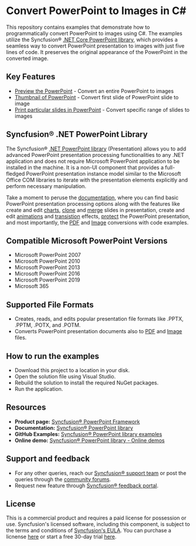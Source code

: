 # Convert PowerPoint to Images in C#

This repository contains examples that demonstrate how to programmatically convert PowerPoint to images using C#. The examples utilize the Syncfusion® [.NET Core PowerPoint library]( https://www.syncfusion.com/document-processing/powerpoint-framework/net-core), which provides a seamless way to convert PowerPoint presentation to images with just five lines of code.  It preserves the original appearance of the PowerPoint in the converted image.

## Key Features

-	[Preview the PowerPoint](https://github.com/SyncfusionExamples/convert-powerpoint-to-images-c-sharp/blob/master/convert-entire-powerpoint-to-images/.NET) - Convert an entire PowerPoint to images 
-	[Thumbnail of PowerPoint](https://github.com/SyncfusionExamples/convert-powerpoint-to-images-c-sharp/blob/master/convert-powerpoint-slide-to-image/.NET) - Convert first slide of PowerPoint slide to image
-	[Print particular slides in PowerPoint](https://github.com/SyncfusionExamples/convert-powerpoint-to-images-c-sharp/blob/master/convert-specific-range-of-slides-to-images/.NET) - Convert specific range of slides to images

## Syncfusion® .NET PowerPoint Library

The Syncfusion® [.NET PowerPoint library](https://www.syncfusion.com/document-processing/powerpoint-framework/net) (Presentation) allows you to add advanced PowerPoint presentation processing functionalities to any .NET application and does not require Microsoft PowerPoint application to be installed in the machine. It is a non-UI component that provides a full-fledged PowerPoint presentation instance model similar to the Microsoft Office COM libraries to iterate with the presentation elements explicitly and perform necessary manipulation. 

Take a moment to peruse the [documentation](https://help.syncfusion.com/document-processing/powerpoint/powerpoint-library/net/getting-started), where you can find basic PowerPoint presentation processing options along with the features like create and edit [charts](https://help.syncfusion.com/document-processing/powerpoint/powerpoint-library/net/working-with-charts), [clone](https://help.syncfusion.com/document-processing/powerpoint/powerpoint-library/net/working-with-slide#cloning-slide) and [merge](https://help.syncfusion.com/document-processing/powerpoint/powerpoint-library/net/working-with-slide#merging-slide) slides in presentation, create and edit [animations](https://help.syncfusion.com/document-processing/powerpoint/powerpoint-library/net/working-with-animation#edit-existing-animation-effect) and [transistion](https://help.syncfusion.com/document-processing/powerpoint/powerpoint-library/net/create-edit-slide-transitions-in-powerpoint-presentation-slides-cs-vb-net#modify-a-transition-effect-applied-to-a-powerpoint-slide) effects, [protect](https://help.syncfusion.com/document-processing/powerpoint/powerpoint-library/net/security) the PowerPoint presentation, and most importantly, the [PDF](https://help.syncfusion.com/document-processing/powerpoint/conversions/powerpoint-to-pdf/net/presentation-to-pdf) and [Image](https://help.syncfusion.com/document-processing/powerpoint/conversions/powerpoint-to-image/net/presentation-to-image) conversions with code examples.

## Compatible Microsoft PowerPoint Versions

- Microsoft PowerPoint 2007
- Microsoft PowerPoint 2010
- Microsoft PowerPoint 2013
- Microsoft PowerPoint 2016
- Microsoft PowerPoint 2019
- Microsoft 365

## Supported File Formats

*   Creates, reads, and edits popular presentation file formats like .PPTX, .PPTM, .POTX, and .POTM.
*   Converts PowerPoint presentation documents also to [PDF](https://help.syncfusion.com/document-processing/powerpoint/conversions/powerpoint-to-pdf/net/presentation-to-pdf) and [Image](https://help.syncfusion.com/document-processing/powerpoint/conversions/powerpoint-to-image/net/presentation-to-image) files.

## How to run the examples

*   Download this project to a location in your disk.
*   Open the solution file using Visual Studio.
*   Rebuild the solution to install the required NuGet packages.
*   Run the application.

## Resources

- **Product page:** [Syncfusion® PowerPoint Framework](https://www.syncfusion.com/document-processing/powerpoint-framework/net?utm_source=github&utm_medium=listing&utm_campaign=github-powerpoint-examples)
- **Documentation:** [Syncfusion® PowerPoint library](https://help.syncfusion.com/document-processing/powerpoint/conversions/powerpoint-to-image/net/presentation-to-image)
- **GitHub Examples:** [Syncfusion® PowerPoint library examples](https://github.com/SyncfusionExamples/PowerPoint-Examples?utm_source=github&utm_medium=listing&utm_campaign=github-powerpoint-examples)
- **Online demo:** [Syncfusion® PowerPoint library - Online demos](https://ej2.syncfusion.com/aspnetcore/PowerPoint/Default#/material3?utm_source=github&utm_medium=listing&utm_campaign=github-powerpoint-examples)

## Support and feedback

- For any other queries, reach our [Syncfusion® support team](https://support.syncfusion.com/agent/tickets/create?utm_source=github&utm_medium=listing&utm_campaign=github-powerpoint-examples) or post the queries through the [community forums](https://www.syncfusion.com/forums?utm_source=github&utm_medium=listing&utm_campaign=github-powerpoint-examples).
- Request new feature through [Syncfusion® feedback portal](https://www.syncfusion.com/feedback/home?utm_source=github&utm_medium=listing&utm_campaign=github-powerpoint-examples).

## License

This is a commercial product and requires a paid license for possession or use. Syncfusion's licensed software, including this component, is subject to the terms and conditions of [Syncfusion's EULA](https://www.syncfusion.com/license/studio/22.2.5/syncfusion_essential_studio_eula.pdf). You can purchase a licnense [here](https://www.syncfusion.com/sales/products?utm_source=github&utm_medium=listing&utm_campaign=github-powerpoint-examples) or start a free 30-day trial [here](https://www.syncfusion.com/account/manage-trials/start-trials?utm_source=github&utm_medium=listing&utm_campaign=github-powerpoint-examples).



